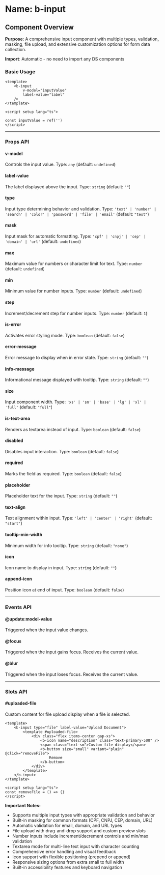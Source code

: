 # Name: b-input
## Component Overview

**Purpose**: A comprehensive input component with multiple types, validation, masking, file upload, and extensive customization options for form data collection.

**Import**: Automatic - no need to import any DS components

### Basic Usage

```vue
<template>
    <b-input 
        v-model="inputValue"
        label-value="label"
    />
</template>

<script setup lang="ts">

const inputValue = ref('')
</script>
```

---

### Props API

#### v-model
Controls the input value. Type: `any` (default: `undefined`)

#### label-value
The label displayed above the input. Type: `string` (default: `""`)

#### type
Input type determining behavior and validation. Type: `'text' | 'number' | 'search' | 'color' | 'password' | 'file' | 'email'` (default: `"text"`)

#### mask
Input mask for automatic formatting. Type: `'cpf' | 'cnpj' | 'cep' | 'domain' | 'url'` (default: `undefined`)

#### max
Maximum value for numbers or character limit for text. Type: `number` (default: `undefined`)

#### min
Minimum value for number inputs. Type: `number` (default: `undefined`)

#### step
Increment/decrement step for number inputs. Type: `number` (default: `1`)

#### is-error
Activates error styling mode. Type: `boolean` (default: `false`)

#### error-message
Error message to display when in error state. Type: `string` (default: `""`)

#### info-message
Informational message displayed with tooltip. Type: `string` (default: `""`)

#### size
Input component width. Type: `'xs' | 'sm' | 'base' | 'lg' | 'xl' | 'full'` (default: `"full"`)

#### is-text-area
Renders as textarea instead of input. Type: `boolean` (default: `false`)

#### disabled
Disables input interaction. Type: `boolean` (default: `false`)

#### required
Marks the field as required. Type: `boolean` (default: `false`)

#### placeholder
Placeholder text for the input. Type: `string` (default: `""`)

#### text-align
Text alignment within input. Type: `'left' | 'center' | 'right'` (default: `"start"`)

#### tooltip-min-width
Minimum width for info tooltip. Type: `string` (default: `"none"`)

#### icon
Icon name to display in input. Type: `string` (default: `""`)

#### append-icon
Position icon at end of input. Type: `boolean` (default: `false`)

---

### Events API

#### @update:model-value
Triggered when the input value changes.

#### @focus
Triggered when the input gains focus. Receives the current value.

#### @blur
Triggered when the input loses focus. Receives the current value.

---

### Slots API

#### #uploaded-file
Custom content for file upload display when a file is selected.

```vue
<template>
    <b-input type="file" label-value="Upload Document">
        <template #uploaded-file>
            <div class="flex items-center gap-xs">
                <b-icon name="description" class="text-primary-500" />
                <span class="text-sm">Custom file display</span>
                <b-button size="small" variant="plain" @click="removeFile">
                    Remove
                </b-button>
            </div>
        </template>
    </b-input>
</template>

<script setup lang="ts">
const removeFile = () => {}
</script>
```

**Important Notes:**
- Supports multiple input types with appropriate validation and behavior
- Built-in masking for common formats (CPF, CNPJ, CEP, domain, URL)
- Automatic validation for email, domain, and URL types
- File upload with drag-and-drop support and custom preview slots
- Number inputs include increment/decrement controls and min/max validation
- Textarea mode for multi-line text input with character counting
- Comprehensive error handling and visual feedback
- Icon support with flexible positioning (prepend or append)
- Responsive sizing options from extra small to full width
- Built-in accessibility features and keyboard navigation
